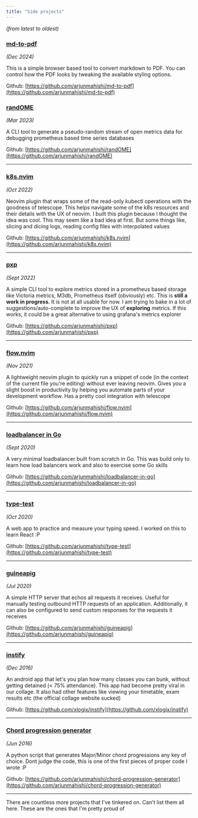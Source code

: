 ```yaml
---
title: "Side projects"
---
```


_(from latest to oldest)_

### [md-to-pdf](https://github.com/arjunmahishi/md-to-pdf)

_(Dec 2024)_

This is a simple browser based tool to convert markdown to PDF. You can control
how the PDF looks by tweaking the available styling options.

Github: [https://github.com/arjunmahishi/md-to-pdf](https://github.com/arjunmahishi/md-to-pdf)

### [randOME](https://github.com/arjunmahishi/randOME)

_(Mar 2023)_

A CLI tool to generate a pseudo-random stream of open metrics data for debugging prometheus based time series databases

Github: [https://github.com/arjunmahishi/randOME](https://github.com/arjunmahishi/randOME)

---

### [k8s.nvim](https://github.com/arjunmahishi/k8s.nvim)

_(Oct 2022)_

Neovim plugin that wraps some of the read-only kubectl operations with the
goodness of telescope. This helps navigate some of the k8s resources and their
details with the UX of neovim. I built this plugin because I thought the idea
was cool. This may seem like a bad idea at first. But some things like, slicing
and dicing logs, reading config files with interpolated values

Github: [https://github.com/arjunmahishi/k8s.nvim](https://github.com/arjunmahishi/k8s.nvim)

---

### [pxp](https://github.com/arjunmahishi/pxp)

_(Sept 2022)_

A simple CLI tool to explore metrics stored in a prometheus based storage like
Victoria metrics, M3db, Prometheus itself (obviously) etc. This is **still a
work in progress**. It is not at all usable for now. I am trying to bake in a
lot of suggestions/auto-complete to improve the UX of **exploring** metrics. If
this works, it could be a great alternative to using grafana's metrics explorer

Github: [https://github.com/arjunmahishi/pxp](https://github.com/arjunmahishi/pxp)

---

### [flow.nvim](https://arjunmahishi.com/flow.nvim/)

_(Nov 2021)_

A lightweight neovim plugin to quickly run a snippet of code (in the context of the current
file you're editing) without ever leaving neovim. Gives you a slight boost in productivity by
helping you automate parts of your development workflow. Has a pretty cool integration with telescope

Github: [https://github.com/arjunmahishi/flow.nvim](https://github.com/arjunmahishi/flow.nvim)

---

### [loadbalancer in Go](https://github.com/arjunmahishi/loadbalancer-in-go)

_(Sept 2020)_

A very minimal loadbalancer built from scratch in Go. This was build only to
learn how load balancers work and also to exercise some Go skills

Github: [https://github.com/arjunmahishi/loadbalancer-in-go](https://github.com/arjunmahishi/loadbalancer-in-go)

---

### [type-test](https://arjunmahishi.com/type-test/)

_(Oct 2020)_

A web app to practice and measure your typing speed. I worked on this to learn React :P

Github: [https://github.com/arjunmahishi/type-test](https://github.com/arjunmahishi/type-test)

---

### [guineapig](https://github.com/arjunmahishi/guineapig)

_(Jul 2020)_

A simple HTTP server that echos all requests it receives. Useful for manually
testing outbound HTTP requests of an application. Additionally, it can also be
configured to send custom responses for the requests it receives

Github: [https://github.com/arjunmahishi/guineapig](https://github.com/arjunmahishi/guineapig)

---

### [instify](https://github.com/xlogix/instify)

_(Dec 2016)_

An android app that let's you plan how many classes you can bunk, without
getting detained (< 75% attendance). This app had become pretty viral in our
collage. It also had other features like viewing your timetable, exam results
etc (the official collage website sucked)

Github: [https://github.com/xlogix/instify](https://github.com/xlogix/instify)

---

### [Chord progression generator](https://github.com/arjunmahishi/chord-progression-generator)

_(Jun 2016)_

A python script that generates Major/Minor chord progressions any key of
choice. Dont judge the code, this is one of the first pieces of proper code I
wrote :P

Github: [https://github.com/arjunmahishi/chord-progression-generator](https://github.com/arjunmahishi/chord-progression-generator)

---

There are countless more projects that I've tinkered on. Can't list them all here. These are the ones that I'm pretty proud of
